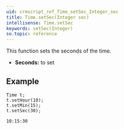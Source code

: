 ```yaml
---
uid: crmscript_ref_Time_setSec_Integer_sec
title: Time.setSec(Integer sec)
intellisense: Time.setSec
keywords: setSec(Integer)
so.topic: reference
---
```


This function sets the seconds of the time.


* **Seconds:** to set





## Example
    
    Time t;
    t.setHour(10);
    t.setMin(15);
    t.setSec(30);
    
    10:15:30


